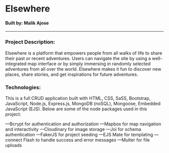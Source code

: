 # Elsewhere
#### Built by: Malik Ajose

---

### Project Description:
Elsewhere is a platform that empowers people from all walks of life to share their past or recent adventures. Users can navigate the site by using a well-integrated map interface or by simply immersing in randomly selected adventures from all over the world. Elsewhere makes it fun to discover new places, share stories, and get inspirations for future adventures.

### Technologies:
This is a full CRUD application built with HTML, CSS, SaSS, Bootstrap, JavaScript, Node.js, Express.js, MongoDB (noSQL), Mongoose, Embedded JavaScript (EJS). Below are some of the node packages used in this project:

—Bcrypt for authentication and authorization
—Mapbox for map navigation and interactivity
—Cloudinary for image storage
—Joi for schema authentication
—FakerJS for project seeding
—EJS Mate for templating
—connect Flash to handle success and error messages
—Multer for file uploads
